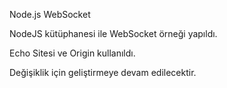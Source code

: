 Node.js WebSocket 

NodeJS kütüphanesi ile WebSocket örneği yapıldı.

Echo Sitesi ve Origin kullanıldı.

Değişiklik için geliştirmeye devam edilecektir.

